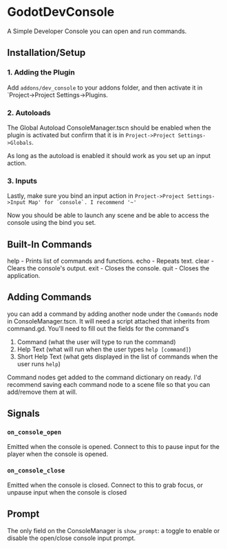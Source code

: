 # GodotDevConsole
A Simple Developer Console you can open and run commands.

## Installation/Setup

### 1. Adding the Plugin
Add `addons/dev_console` to your addons folder, and then activate it in `Project->Project Settings->Plugins.  

### 2. Autoloads

The Global Autoload ConsoleManager.tscn should be enabled when the plugin is activated but confirm that it is in `Project->Project Settings->Globals`.

As long as the autoload is enabled it should work as you set up an input action.

### 3. Inputs

Lastly, make sure you bind an input action in ```Project->Project Settings->Input Map' for `console`. I recommend '~'```

Now you should be able to launch any scene and be able to access the console using the bind you set.

## Built-In Commands

help - Prints list of commands and functions.
echo - Repeats <arg> text.
clear - Clears the console's output.
exit - Closes the console.
quit - Closes the application.

## Adding Commands

you can add a command by adding another node under the `Commands` node in ConsoleManager.tscn.
It will need a script attached that inherits from command.gd. You'll need to fill out the fields for the command's
1. Command (what the user will type to run the command)
2. Help Text (what will run when the user types `help [command]`)
3. Short Help Text (what gets displayed in the list of commands when the user runs `help`)

Command nodes get added to the command dictionary on ready. I'd recommend saving each command node to a scene file so that you can add/remove them at will.

## Signals

### `on_console_open`

Emitted when the console is opened. Connect to this to pause input for the player when the console is opened.

### `on_console_close`

Emitted when the console is closed. Connect to this to grab focus, or unpause input when the console is closed

## Prompt

The only field on the ConsoleManager is `show_prompt`: a toggle to enable or disable the open/close console input prompt.
